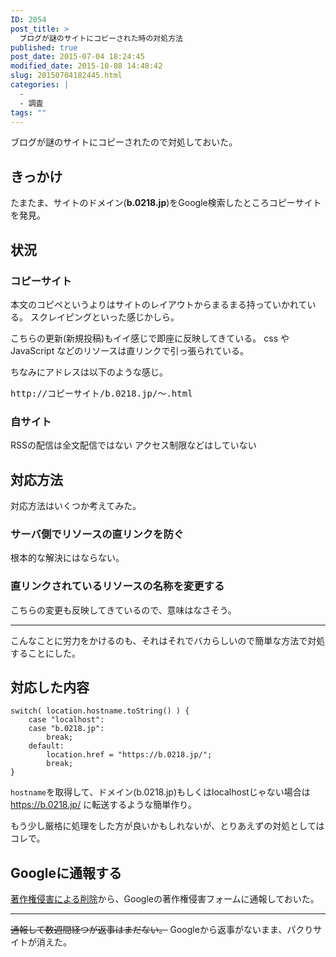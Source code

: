 ```yaml
---
ID: 2054
post_title: >
  ブログが謎のサイトにコピーされた時の対処方法
published: true
post_date: 2015-07-04 18:24:45
modified_date: 2015-10-08 14:48:42
slug: 20150704182445.html
categories: |
  -
  - 調査
tags: ""
---
```

ブログが謎のサイトにコピーされたので対処しておいた。
<!--more-->
<h2>きっかけ</h2>
たまたま、サイトのドメイン(<b>b.0218.jp</b>)をGoogle検索したところコピーサイトを発見。

<h2>状況</h2>
<h3>コピーサイト</h3>
本文のコピペというよりはサイトのレイアウトからまるまる持っていかれている。
スクレイピングといった感じかしら。

こちらの更新(新規投稿)もイイ感じで即座に反映してきている。
css や JavaScript などのリソースは直リンクで引っ張られている。

ちなみにアドレスは以下のような感じ。

<pre>http://コピーサイト/b.0218.jp/～.html</pre>

<h3>自サイト</h3>
RSSの配信は全文配信ではない
アクセス制限などはしていない

<h2>対応方法</h2>
対応方法はいくつか考えてみた。

<h3>サーバ側でリソースの直リンクを防ぐ</h3>
根本的な解決にはならない。

<h3>直リンクされているリソースの名称を変更する</h3>
こちらの変更も反映してきているので、意味はなさそう。

<hr>

こんなことに労力をかけるのも、それはそれでバカらしいので簡単な方法で対処することにした。

<h2>対応した内容</h2>

<pre class="language-javascript"><code>switch( location.hostname.toString() ) {
    case "localhost":
    case "b.0218.jp":
        break;
    default:
        location.href = "https://b.0218.jp/";
        break;
}
</code></pre>

<code>hostname</code>を取得して、ドメイン(b.0218.jp)もしくはlocalhostじゃない場合は https://b.0218.jp/ に転送するような簡単作り。

もう少し厳格に処理をした方が良いかもしれないが、とりあえずの対処としてはコレで。

<h2>Googleに通報する</h2>
<a href="https://www.google.com/webmasters/tools/dmca-notice">著作権侵害による削除</a>から、Googleの著作権侵害フォームに通報しておいた。
<hr>
<s>通報して数週間経つが返事はまだない。</s>
Googleから返事がないまま、パクりサイトが消えた。
